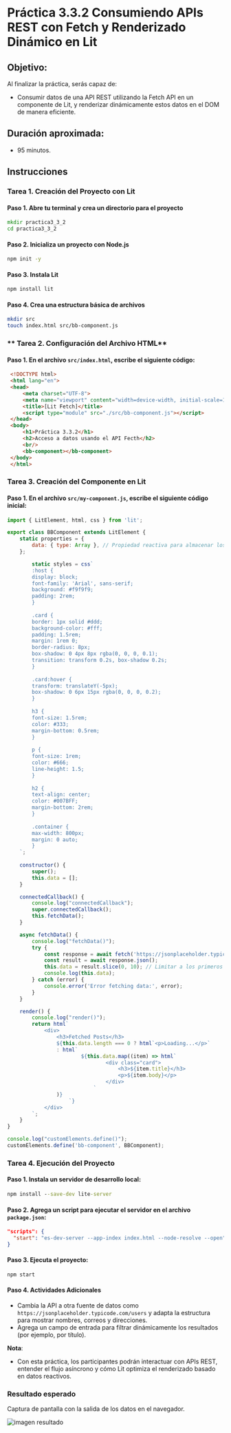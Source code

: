 # Práctica 3.3.2 Consumiendo APIs REST con Fetch y Renderizado Dinámico en Lit

## Objetivo:
Al finalizar la práctica, serás capaz de:
- Consumir datos de una API REST utilizando la Fetch API en un componente de Lit, y renderizar dinámicamente estos datos en el DOM de manera eficiente.
 
## Duración aproximada:
- 95 minutos.

## Instrucciones 
 
### Tarea 1. Creación del Proyecto con Lit

#### Paso 1. **Abre tu terminal y crea un directorio para el proyecto**

   ```cmd
   mkdir practica3_3_2
   cd practica3_3_2
   ```

#### Paso 2. **Inicializa un proyecto con Node.js**

   ```cmd
   npm init -y
   ```

#### Paso 3. **Instala Lit**
   ```cmd
   npm install lit
   ```

#### Paso 4. **Crea una estructura básica de archivos**
   ```bash
   mkdir src
   touch index.html src/bb-component.js
   ```

###  ** Tarea 2. Configuración del Archivo HTML**

#### Paso 1. **En el archivo `src/index.html`, escribe el siguiente código:**

   ```html
    <!DOCTYPE html>
    <html lang="en">
    <head>
        <meta charset="UTF-8">
        <meta name="viewport" content="width=device-width, initial-scale=1.0">
        <title>[Lit Fetch]</title>
        <script type="module" src="./src/bb-component.js"></script>
    </head>
    <body>
        <h1>Práctica 3.3.2</h1>
        <h2>Acceso a datos usando el API Fecth</h2>
        <br/>
        <bb-component></bb-component>
    </body>
    </html>
   ```

### **Tarea 3. Creación del Componente en Lit**

#### Paso 1. **En el archivo `src/my-component.js`, escribe el siguiente código inicial:**

```javascript
import { LitElement, html, css } from 'lit';

export class BBComponent extends LitElement {
    static properties = {
        data: { type: Array }, // Propiedad reactiva para almacenar los datos
    };

        static styles = css`
        :host {
        display: block;
        font-family: 'Arial', sans-serif;
        background: #f9f9f9;
        padding: 2rem;
        }
    
        .card {
        border: 1px solid #ddd;
        background-color: #fff;
        padding: 1.5rem;
        margin: 1rem 0;
        border-radius: 8px;
        box-shadow: 0 4px 8px rgba(0, 0, 0, 0.1);
        transition: transform 0.2s, box-shadow 0.2s;
        }
    
        .card:hover {
        transform: translateY(-5px);
        box-shadow: 0 6px 15px rgba(0, 0, 0, 0.2);
        }
    
        h3 {
        font-size: 1.5rem;
        color: #333;
        margin-bottom: 0.5rem;
        }
    
        p {
        font-size: 1rem;
        color: #666;
        line-height: 1.5;
        }
    
        h2 {
        text-align: center;
        color: #007BFF;
        margin-bottom: 2rem;
        }
    
        .container {
        max-width: 800px;
        margin: 0 auto;
        }
    `;
  
    constructor() {
        super();
        this.data = [];
    }

    connectedCallback() {
        console.log("connectedCallback");
        super.connectedCallback();
        this.fetchData();
    }

    async fetchData() {
        console.log("fetchData()");
        try {
            const response = await fetch('https://jsonplaceholder.typicode.com/posts');
            const result = await response.json();
            this.data = result.slice(0, 10); // Limitar a los primeros 10 resultados
            console.log(this.data);
        } catch (error) {
            console.error('Error fetching data:', error);
        }
    }

    render() {
        console.log("render()");
        return html`
            <div>
                <h3>Fetched Posts</h3>
                ${this.data.length === 0 ? html`<p>Loading...</p>`
                : html`
                        ${this.data.map((item) => html`
                                <div class="card">
                                    <h3>${item.title}</h3>
                                    <p>${item.body}</p>
                                </div>
                            `
                )}
                    `}
            </div>
        `;
    }
}

console.log("customElements.define()");
customElements.define('bb-component', BBComponent);
```

### **Tarea 4. Ejecución del Proyecto**

#### Paso 1. **Instala un servidor de desarrollo local:**
   ```cmd
   npm install --save-dev lite-server
   ```

#### Paso 2. **Agrega un script para ejecutar el servidor en el archivo `package.json`:**
   ```json
   "scripts": {
     "start": "es-dev-server --app-index index.html --node-resolve --open"
   }
   ```

#### Paso 3. **Ejecuta el proyecto:**
   ```cmd
   npm start
   ```


#### Paso 4. **Actividades Adicionales**
- Cambia la API a otra fuente de datos como `https://jsonplaceholder.typicode.com/users` y adapta la estructura para mostrar nombres, correos y direcciones.
- Agrega un campo de entrada para filtrar dinámicamente los resultados (por ejemplo, por título).


**Nota**: 
- Con esta práctica, los participantes podrán interactuar con APIs REST, entender el flujo asíncrono y cómo Lit optimiza el renderizado basado en datos reactivos.
 

### Resultado esperado

Captura de pantalla con la salida de los datos en el navegador.

![imagen resultado](../images/image_3_3_2.png)
